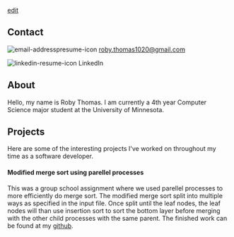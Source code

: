 [edit](https://github.com/rdt137/rdt137.github.io/edit/main/index.md)

## Contact

![email-addresspresume-icon](https://user-images.githubusercontent.com/61433873/160252195-890afa94-19dd-4199-8d39-f8fa0f9602e7.png)
roby.thomas1020@gmail.com

![linkedin-resume-icon](https://user-images.githubusercontent.com/61433873/160252194-06b92751-2472-47d9-8cf5-49d05d2b7bb1.png)
LinkedIn



## About

Hello, my name is Roby Thomas. I am currently a 4th year Computer Science major student at the University of Minnesota.

## Projects

Here are some of the interesting projects I've worked on throughout my time as a software developer.

#### Modified merge sort using parellel processes

This was a group school assignment where we used parellel processes to more efficiently do merge sort. The modified merge sort split into multiple ways as specified in the input file. Once split until the leaf nodes, the leaf nodes will than use insertion sort to sort the bottom layer before merging with the other child processes with the same parent.
The finished work can be found at my [github](https://github.com/rdt137/4061-Fall-2021/tree/master/PA%201).

